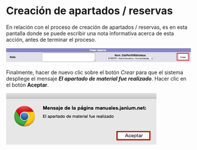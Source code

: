 # Creación de apartados / reservas

En relación con el proceso de creación de apartados / reservas, es en esta pantalla donde se puede escribir una nota informativa acerca de esta acción, antes de terminar el proceso.

![](Crear_apartado1.png)

Finalmente, hacer de nuevo clic sobre el botón *Crear* para que el sistema despliege el mensaje ***El apartado de material fue realizado***. Hacer clic en el botón **Aceptar**.

![](Crear_apartado2.png)